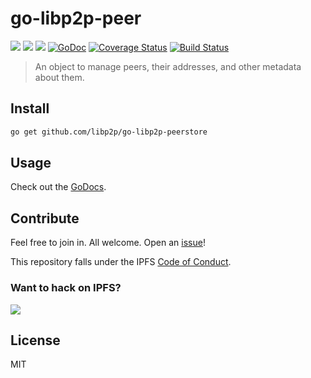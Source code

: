 # go-libp2p-peer
[![](https://img.shields.io/badge/made%20by-Protocol%20Labs-blue.svg?style=flat-square)](http://ipn.io)
[![](https://img.shields.io/badge/project-IPFS-blue.svg?style=flat-square)](http://ipfs.io/)
[![](https://img.shields.io/badge/freenode-%23ipfs-blue.svg?style=flat-square)](http://webchat.freenode.net/?channels=%23ipfs)
[![GoDoc](https://godoc.org/github.com/libp2p/go-libp2p-peer?status.svg)](https://godoc.org/github.com/libp2p/go-libp2p-peerstore)
[![Coverage Status](https://coveralls.io/repos/github/libp2p/go-libp2p-peerstore/badge.svg?branch=master)](https://coveralls.io/github/libp2p/go-libp2p-peerstore?branch=master)
[![Build Status](https://travis-ci.org/libp2p/go-libp2p-peerstore.svg?branch=master)](https://travis-ci.org/libp2p/go-libp2p-peerstore)

> An object to manage peers, their addresses, and other metadata about them.

## Install

```sh
go get github.com/libp2p/go-libp2p-peerstore
```

## Usage

Check out the [GoDocs](https://godoc.org/github.com/libp2p/go-libp2p-peerstore).

## Contribute

Feel free to join in. All welcome. Open an [issue](https://github.com/ipfs/go-libp2p-peer/issues)!

This repository falls under the IPFS [Code of Conduct](https://github.com/ipfs/community/blob/master/code-of-conduct.md).

### Want to hack on IPFS?

[![](https://cdn.rawgit.com/jbenet/contribute-ipfs-gif/master/img/contribute.gif)](https://github.com/ipfs/community/blob/master/contributing.md)

## License
MIT
